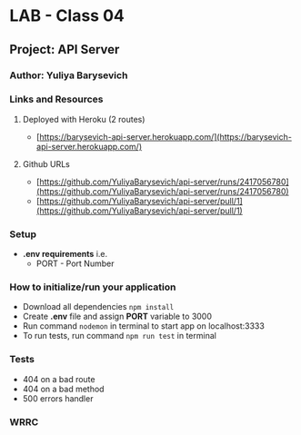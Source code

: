 # LAB - Class 04  


## Project: API Server 

### Author: Yuliya Barysevich

### Links and Resources

1. Deployed with Heroku (2 routes)

    - [https://barysevich-api-server.herokuapp.com/](https://barysevich-api-server.herokuapp.com/)



2. Github URLs

    - [https://github.com/YuliyaBarysevich/api-server/runs/2417056780](https://github.com/YuliyaBarysevich/api-server/runs/2417056780)
    - [https://github.com/YuliyaBarysevich/api-server/pull/1](https://github.com/YuliyaBarysevich/api-server/pull/1)
  


### Setup

- **.env requirements** 
i.e.
  - PORT - Port Number

### How to initialize/run your application

- Download all dependencies `npm install`
- Create **.env** file and assign **PORT** variable to 3000
- Run command `nodemon` in terminal to start app on localhost:3333
- To run tests, run command `npm run test` in terminal

### Tests

- 404 on a bad route
- 404 on a bad method
- 500 errors handler


### WRRC
